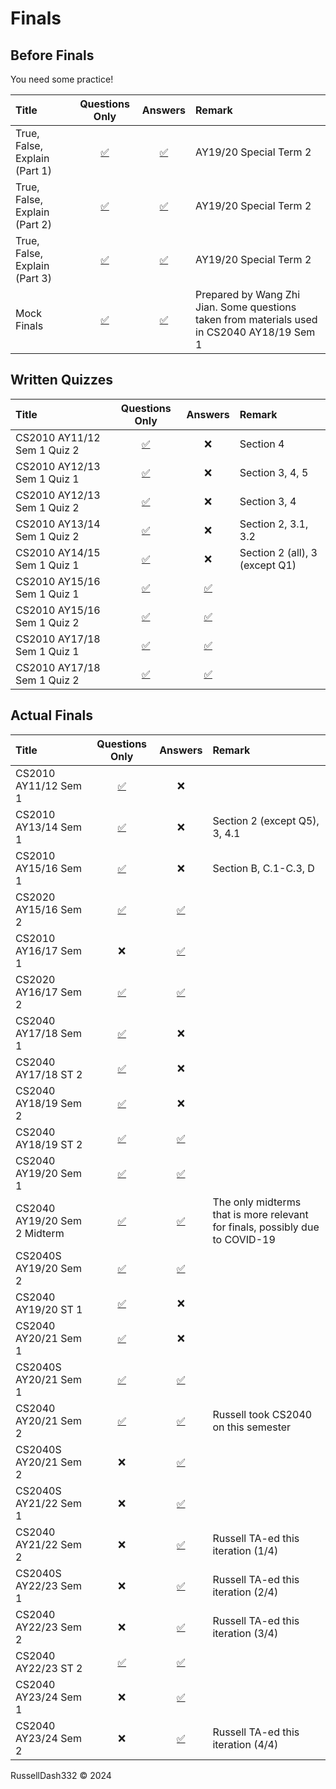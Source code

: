 # Finals

## Before Finals

You need some practice!

|Title|Questions Only|Answers|Remark|
|:--------------------------|:--:|:--:|:--------------|
|True, False, Explain (Part 1)|[✅](finals/practices/CS2040_TF_Practice_1.pdf)|[✅](finals/practices/CS2040_TF_Practice_1_Solutions.pdf)|AY19/20 Special Term 2|
|True, False, Explain (Part 2)|[✅](finals/practices/CS2040_TF_Practice_2.pdf)|[✅](finals/practices/CS2040_TF_Practice_2_Solutions.pdf)|AY19/20 Special Term 2|
|True, False, Explain (Part 3)|[✅](finals/practices/CS2040_TF_Practice_3.pdf)|[✅](finals/practices/CS2040_TF_Practice_3_Solutions.pdf)|AY19/20 Special Term 2|
|Mock Finals|[✅](finals/practices/CS2040_Mock_Finals.pdf)|[✅](finals/practices/CS2040_Mock_Finals_Solutions.pdf)|Prepared by Wang Zhi Jian. Some questions taken from materials used in CS2040 AY18/19 Sem 1|

## Written Quizzes

|Title|Questions Only|Answers|Remark|
|:--------------------------|:--:|:--:|:--------------|
|CS2010 AY11/12 Sem 1 Quiz 2|[✅](finals/wq/CS2010%201112%20Semester%201%20Quiz%202.pdf)|❌|Section 4|
|CS2010 AY12/13 Sem 1 Quiz 1|[✅](finals/wq/CS2010%201213%20Semester%201%20Quiz%201.pdf)|❌|Section 3, 4, 5|
|CS2010 AY12/13 Sem 1 Quiz 2|[✅](finals/wq/CS2010%201213%20Semester%201%20Quiz%202.pdf)|❌|Section 3, 4|
|CS2010 AY13/14 Sem 1 Quiz 2|[✅](finals/wq/CS2010%201314%20Semester%201%20Quiz%202.pdf)|❌|Section 2, 3.1, 3.2|
|CS2010 AY14/15 Sem 1 Quiz 1|[✅](finals/wq/CS2010%201415%20Semester%201%20Quiz%201.pdf)|❌|Section 2 (all), 3 (except Q1)|
|CS2010 AY15/16 Sem 1 Quiz 1|[✅](finals/wq/CS2010%201516%20Semester%201%20Quiz%201.pdf)|[✅](finals/wq/CS2010%201516%20Semester%201%20Quiz%201%20Ans.pdf)||
|CS2010 AY15/16 Sem 1 Quiz 2|[✅](finals/wq/CS2010%201516%20Semester%201%20Quiz%202.pdf)|[✅](finals/wq/CS2010%201516%20Semester%201%20Quiz%202%20Ans.pdf)||
|CS2010 AY17/18 Sem 1 Quiz 1|[✅](finals/wq/CS2010%201718%20Semester%201%20Quiz%201.pdf)|[✅](finals/wq/CS2010%201718%20Semester%201%20Quiz%201%20Ans.pdf)||
|CS2010 AY17/18 Sem 1 Quiz 2|[✅](finals/wq/CS2010%201718%20Semester%201%20Quiz%202.pdf)|[✅](finals/wq/CS2010%201718%20Semester%201%20Quiz%202%20Ans.pdf)||

## Actual Finals

|Title|Questions Only|Answers|Remark|
|:--------------------------|:--:|:--:|:--------------|
|CS2010 AY11/12 Sem 1|[✅](finals/CS2010%201112%20Semester%201.pdf)|❌||
|CS2010 AY13/14 Sem 1|[✅](finals/CS2010%201314%20Semester%201.pdf)|❌|Section 2 (except Q5), 3, 4.1|
|CS2010 AY15/16 Sem 1|[✅](finals/CS2010%201516%20Semester%201.pdf)|❌|Section B, C.1-C.3, D|
|CS2020 AY15/16 Sem 2|[✅](finals/CS2020%201516%20Semester%202.pdf)|[✅](finals/CS2020%201516%20Semester%202%20Ans.pdf)||
|CS2010 AY16/17 Sem 1|❌|[✅](finals/CS2010%201617%20Semester%201%20Ans.pdf)||
|CS2020 AY16/17 Sem 2|[✅](finals/CS2020%201617%20Semester%202.pdf)|[✅](finals/CS2020%201617%20Semester%202%20Ans.pdf)||
|CS2040 AY17/18 Sem 1|[✅](finals/CS2040%201718%20Semester%201.pdf)|❌||
|CS2040 AY17/18 ST 2|[✅](finals/CS2040%201718%20Special%20Term%202.pdf)|❌||
|CS2040 AY18/19 Sem 2|[✅](finals/CS2040%201819%20Semester%202.pdf)|❌||
|CS2040 AY18/19 ST 2|[✅](finals/CS2040%201819%20Special%20Term%202.pdf)|[✅](finals/CS2040%201819%20Special%20Term%202%20Ans.pdf)||
|CS2040 AY19/20 Sem 1|[✅](finals/CS2040%201920%20Semester%201.pdf)|[✅](finals/CS2040%201920%20Semester%201%20Ans.pdf)||
|CS2040 AY19/20 Sem 2 Midterm|[✅](finals/CS2040%201920%20Semester%202%20Midterm%202.pdf)|[✅](finals/CS2040%201920%20Semester%202%20Midterm%202%20Ans.pdf)|The only midterms that is more relevant for finals, possibly due to COVID-19|
|CS2040S AY19/20 Sem 2|[✅](finals/CS2040S%201920%20Semester%202.pdf)|[✅](finals/CS2040S%201920%20Semester%202%20Ans.pdf)||
|CS2040 AY19/20 ST 1|[✅](finals/CS2040%201920%20Special%20Term%201.pdf)|❌||
|CS2040 AY20/21 Sem 1|[✅](finals/CS2040%202021%20Semester%201.pdf)|❌||
|CS2040S AY20/21 Sem 1|[✅](finals/CS2040S%202021%20Semester%201.pdf)|[✅](finals/CS2040S%202021%20Semester%201%20Ans.pdf)||
|CS2040 AY20/21 Sem 2|[✅](finals/CS2040%202021%20Semester%202.pdf)|[✅](finals/CS2040%202021%20Semester%202%20Ans.pdf)|Russell took CS2040 on this semester|
|CS2040S AY20/21 Sem 2|❌|[✅](finals/CS2040S%202021%20Semester%202%20Ans.pdf)||
|CS2040S AY21/22 Sem 1|❌|[✅](finals/CS2040S%202122%20Semester%201%20Ans.pdf)||
|CS2040 AY21/22 Sem 2|❌|[✅](finals/CS2040%202122%20Semester%202%20Ans.pdf)|Russell TA-ed this iteration (1/4)|
|CS2040S AY22/23 Sem 1|❌|[✅](finals/CS2040S%202223%20Semester%201%20Ans.pdf)|Russell TA-ed this iteration (2/4)|
|CS2040 AY22/23 Sem 2|❌|[✅](finals/CS2040%202223%20Semester%202%20Ans.pdf)|Russell TA-ed this iteration (3/4)|
|CS2040 AY22/23 ST 2|[✅](finals/CS2040%202223%20Special%20Term%202.pdf)|[✅](finals/CS2040%202223%20Special%20Term%202%20Ans.pdf)||
|CS2040 AY23/24 Sem 1|❌|[✅](finals/CS2040%202324%20Semester%201%20Ans.pdf)||
|CS2040 AY23/24 Sem 2|❌|[✅](finals/CS2040%202324%20Semester%202%20Ans.pdf)|Russell TA-ed this iteration (4/4)|

RussellDash332 &copy; 2024
